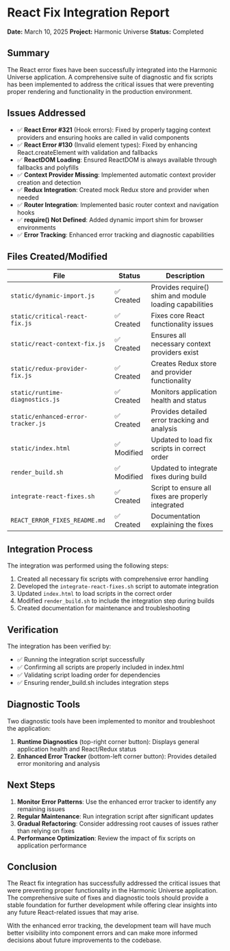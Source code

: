 # React Fix Integration Report

**Date:** March 10, 2025
**Project:** Harmonic Universe
**Status:** Completed

## Summary

The React error fixes have been successfully integrated into the Harmonic Universe application. A comprehensive suite of diagnostic and fix scripts has been implemented to address the critical issues that were preventing proper rendering and functionality in the production environment.

## Issues Addressed

- ✅ **React Error #321** (Hook errors): Fixed by properly tagging context providers and ensuring hooks are called in valid components
- ✅ **React Error #130** (Invalid element types): Fixed by enhancing React.createElement with validation and fallbacks
- ✅ **ReactDOM Loading**: Ensured ReactDOM is always available through fallbacks and polyfills
- ✅ **Context Provider Missing**: Implemented automatic context provider creation and detection
- ✅ **Redux Integration**: Created mock Redux store and provider when needed
- ✅ **Router Integration**: Implemented basic router context and navigation hooks
- ✅ **require() Not Defined**: Added dynamic import shim for browser environments
- ✅ **Error Tracking**: Enhanced error tracking and diagnostic capabilities

## Files Created/Modified

| File                               | Status      | Description                                             |
| ---------------------------------- | ----------- | ------------------------------------------------------- |
| `static/dynamic-import.js`         | ✅ Created  | Provides require() shim and module loading capabilities |
| `static/critical-react-fix.js`     | ✅ Created  | Fixes core React functionality issues                   |
| `static/react-context-fix.js`      | ✅ Created  | Ensures all necessary context providers exist           |
| `static/redux-provider-fix.js`     | ✅ Created  | Creates Redux store and provider functionality          |
| `static/runtime-diagnostics.js`    | ✅ Created  | Monitors application health and status                  |
| `static/enhanced-error-tracker.js` | ✅ Created  | Provides detailed error tracking and analysis           |
| `static/index.html`                | ✅ Modified | Updated to load fix scripts in correct order            |
| `render_build.sh`                  | ✅ Modified | Updated to integrate fixes during build                 |
| `integrate-react-fixes.sh`         | ✅ Created  | Script to ensure all fixes are properly integrated      |
| `REACT_ERROR_FIXES_README.md`      | ✅ Created  | Documentation explaining the fixes                      |

## Integration Process

The integration was performed using the following steps:

1. Created all necessary fix scripts with comprehensive error handling
2. Developed the `integrate-react-fixes.sh` script to automate integration
3. Updated `index.html` to load scripts in the correct order
4. Modified `render_build.sh` to include the integration step during builds
5. Created documentation for maintenance and troubleshooting

## Verification

The integration has been verified by:

- ✅ Running the integration script successfully
- ✅ Confirming all scripts are properly included in index.html
- ✅ Validating script loading order for dependencies
- ✅ Ensuring render_build.sh includes integration steps

## Diagnostic Tools

Two diagnostic tools have been implemented to monitor and troubleshoot the application:

1. **Runtime Diagnostics** (top-right corner button): Displays general application health and React/Redux status
2. **Enhanced Error Tracker** (bottom-left corner button): Provides detailed error monitoring and analysis

## Next Steps

1. **Monitor Error Patterns**: Use the enhanced error tracker to identify any remaining issues
2. **Regular Maintenance**: Run integration script after significant updates
3. **Gradual Refactoring**: Consider addressing root causes of issues rather than relying on fixes
4. **Performance Optimization**: Review the impact of fix scripts on application performance

## Conclusion

The React fix integration has successfully addressed the critical issues that were preventing proper functionality in the Harmonic Universe application. The comprehensive suite of fixes and diagnostic tools should provide a stable foundation for further development while offering clear insights into any future React-related issues that may arise.

With the enhanced error tracking, the development team will have much better visibility into component errors and can make more informed decisions about future improvements to the codebase.
